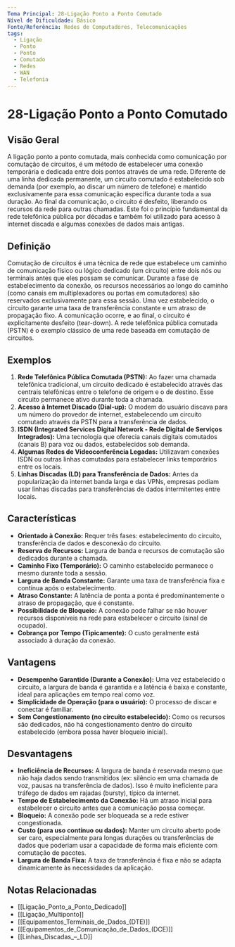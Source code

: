 ```yaml
---
Tema Principal: 28-Ligação Ponto a Ponto Comutado
Nível de Dificuldade: Básico
Fonte/Referência: Redes de Computadores, Telecomunicações
tags:
  - Ligação
  - Ponto
  - Ponto
  - Comutado
  - Redes
  - WAN
  - Telefonia
---
```


# 28-Ligação Ponto a Ponto Comutado

## Visão Geral

A ligação ponto a ponto comutada, mais conhecida como comunicação por comutação de circuitos, é um método de estabelecer uma conexão temporária e dedicada entre dois pontos através de uma rede. Diferente de uma linha dedicada permanente, um circuito comutado é estabelecido sob demanda (por exemplo, ao discar um número de telefone) e mantido exclusivamente para essa comunicação específica durante toda a sua duração. Ao final da comunicação, o circuito é desfeito, liberando os recursos da rede para outras chamadas. Este foi o princípio fundamental da rede telefônica pública por décadas e também foi utilizado para acesso à internet discada e algumas conexões de dados mais antigas.

## Definição

Comutação de circuitos é uma técnica de rede que estabelece um caminho de comunicação físico ou lógico dedicado (um circuito) entre dois nós ou terminais antes que eles possam se comunicar. Durante a fase de estabelecimento da conexão, os recursos necessários ao longo do caminho (como canais em multiplexadores ou portas em comutadores) são reservados exclusivamente para essa sessão. Uma vez estabelecido, o circuito garante uma taxa de transferência constante e um atraso de propagação fixo. A comunicação ocorre, e ao final, o circuito é explicitamente desfeito (tear-down). A rede telefônica pública comutada (PSTN) é o exemplo clássico de uma rede baseada em comutação de circuitos.

## Exemplos

1.  **Rede Telefônica Pública Comutada (PSTN):** Ao fazer uma chamada telefônica tradicional, um circuito dedicado é estabelecido através das centrais telefônicas entre o telefone de origem e o de destino. Esse circuito permanece ativo durante toda a chamada.
2.  **Acesso à Internet Discado (Dial-up):** O modem do usuário discava para um número do provedor de internet, estabelecendo um circuito comutado através da PSTN para a transferência de dados.
3.  **ISDN (Integrated Services Digital Network - Rede Digital de Serviços Integrados):** Uma tecnologia que oferecia canais digitais comutados (canais B) para voz ou dados, estabelecidos sob demanda.
4.  **Algumas Redes de Videoconferência Legadas:** Utilizavam conexões ISDN ou outras linhas comutadas para estabelecer links temporários entre os locais.
5.  **Linhas Discadas (LD) para Transferência de Dados:** Antes da popularização da internet banda larga e das VPNs, empresas podiam usar linhas discadas para transferências de dados intermitentes entre locais.

## Características

*   **Orientado à Conexão:** Requer três fases: estabelecimento do circuito, transferência de dados e desconexão do circuito.
*   **Reserva de Recursos:** Largura de banda e recursos de comutação são dedicados durante a chamada.
*   **Caminho Fixo (Temporário):** O caminho estabelecido permanece o mesmo durante toda a sessão.
*   **Largura de Banda Constante:** Garante uma taxa de transferência fixa e contínua após o estabelecimento.
*   **Atraso Constante:** A latência de ponta a ponta é predominantemente o atraso de propagação, que é constante.
*   **Possibilidade de Bloqueio:** A conexão pode falhar se não houver recursos disponíveis na rede para estabelecer o circuito (sinal de ocupado).
*   **Cobrança por Tempo (Tipicamente):** O custo geralmente está associado à duração da conexão.

## Vantagens

*   **Desempenho Garantido (Durante a Conexão):** Uma vez estabelecido o circuito, a largura de banda é garantida e a latência é baixa e constante, ideal para aplicações em tempo real como voz.
*   **Simplicidade de Operação (para o usuário):** O processo de discar e conectar é familiar.
*   **Sem Congestionamento (no circuito estabelecido):** Como os recursos são dedicados, não há congestionamento dentro do circuito estabelecido (embora possa haver bloqueio inicial).

## Desvantagens

*   **Ineficiência de Recursos:** A largura de banda é reservada mesmo que não haja dados sendo transmitidos (ex: silêncio em uma chamada de voz, pausas na transferência de dados). Isso é muito ineficiente para tráfego de dados em rajadas (bursty), típico da internet.
*   **Tempo de Estabelecimento da Conexão:** Há um atraso inicial para estabelecer o circuito antes que a comunicação possa começar.
*   **Bloqueio:** A conexão pode ser bloqueada se a rede estiver congestionada.
*   **Custo (para uso contínuo ou dados):** Manter um circuito aberto pode ser caro, especialmente para longas durações ou transferências de dados que poderiam usar a capacidade de forma mais eficiente com comutação de pacotes.
*   **Largura de Banda Fixa:** A taxa de transferência é fixa e não se adapta dinamicamente às necessidades da aplicação.

## Notas Relacionadas

*   [[Ligação_Ponto_a_Ponto_Dedicado]]
*   [[Ligação_Multiponto]]
*   [[Equipamentos_Terminais_de_Dados_(DTE)]]
*   [[Equipamentos_de_Comunicação_de_Dados_(DCE)]]
*   [[Linhas_Discadas_–_LD]]
